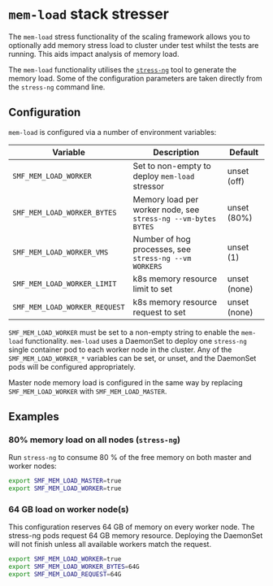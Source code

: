 # `mem-load` stack stresser

The `mem-load` stress functionality of the scaling framework allows you to optionally add memory stress
load to cluster under test whilst the tests are running. This aids impact analysis of memory load.

The `mem-load` functionality utilises the [`stress-ng`](https://kernel.ubuntu.com/git/cking/stress-ng.git/) tool
to generate the memory load. Some of the configuration parameters are taken directly from the `stress-ng` command line.

## Configuration

`mem-load` is configured via a number of environment variables:

| Variable | Description | Default |
| -------- | ----------- | ------- |
| `SMF_MEM_LOAD_WORKER` | Set to non-empty to deploy `mem-load` stressor | unset (off) |
| `SMF_MEM_LOAD_WORKER_BYTES` | Memory load per worker node, see `stress-ng --vm-bytes BYTES` | unset (80%) |
| `SMF_MEM_LOAD_WORKER_VMS` | Number of hog processes, see `stress-ng --vm WORKERS` | unset (1) |
| `SMF_MEM_LOAD_WORKER_LIMIT` | k8s memory resource limit to set | unset (none) |
| `SMF_MEM_LOAD_WORKER_REQUEST` | k8s memory resource request to set | unset (none) |

`SMF_MEM_LOAD_WORKER` must be set to a non-empty string to enable the
`mem-load` functionality. `mem-load` uses a DaemonSet to deploy one
`stress-ng` single container pod to each worker node in the cluster.
Any of the `SMF_MEM_LOAD_WORKER_*` variables can be set, or unset, and
the DaemonSet pods will be configured appropriately.

Master node memory load is configured in the same way by replacing
`SMF_MEM_LOAD_WORKER` with `SMF_MEM_LOAD_MASTER`.

## Examples

### 80% memory load on all nodes (`stress-ng`)

Run `stress-ng` to consume 80 % of the free memory on both master and
worker nodes:

```bash
export SMF_MEM_LOAD_MASTER=true
export SMF_MEM_LOAD_WORKER=true
```

### 64 GB load on worker node(s)

This configuration reserves 64 GB of memory on every worker node. The
stress-ng pods request 64 GB memory resource. Deploying the DaemonSet
will not finish unless all available workers match the request.

```bash
export SMF_MEM_LOAD_WORKER=true
export SMF_MEM_LOAD_WORKER_BYTES=64G
export SMF_MEM_LOAD_REQUEST=64G
```
